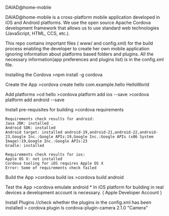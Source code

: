 DAIAD@home-mobile

DAIAD@home-mobile is a cross-platform mobile application developed in iOS and Android platforms. We use the open source Apache Cordova development framework that allows us to use standard web technologies (JavaScript, HTML, CCS, etc.). 

This repo contains important files ( www/ and config.xml) for the build process enabling the developer to create her own mobile application ignoring information about platforms based folders and plugins. 
All the necessary information(app preferences and plugins list) is in the config.xml file.

Installing the Cordova
    >npm install -g cordova

Create the App 
    >cordova create hello com.example.hello HelloWorld

Add platforms
    >cd hello
    >cordova platform add ios --save
    >cordova platform add android --save

Install pre-requisites for building
    >cordova requirements

    Requirements check results for android:
    Java JDK: installed .
    Android SDK: installed
    Android target: installed android-19,android-21,android-22,android-23,Google Inc.:Google APIs:19,Google Inc.:Google APIs (x86 System Image):19,Google Inc.:Google APIs:23
    Gradle: installed

    Requirements check results for ios:
    Apple OS X: not installed
    Cordova tooling for iOS requires Apple OS X
    Error: Some of requirements check failed

Build the App
    >cordova build ios
    >cordova build android

Test the App
    >cordova emulate android
    * In iOS platform for building in real devices a development account is necessary. ( Apple Developer Account )
    
Install Plugins
    //check whether the plugins in the config.xml has been installed
    > cordova plugin ls 
    cordova-plugin-camera 2.1.0 "Camera"
